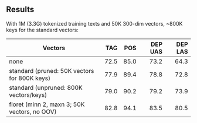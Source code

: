 ## Results

With 1M (3.3G) tokenized training texts and 50K 300-dim vectors, ~800K keys for
the standard vectors:

| Vectors                                      |  TAG |  POS | DEP UAS | DEP LAS |
| -------------------------------------------- | ---: | ---: | ------: | ------: |
| none                                         | 72.5 | 85.0 |    73.2 |    64.3 |
| standard (pruned: 50K vectors for 800K keys) | 77.9 | 89.4 |    78.8 |    72.8 |
| standard (unpruned: 800K vectors/keys)       | 79.0 | 90.2 |    79.2 |    73.9 |
| floret (minn 2, maxn 3; 50K vectors, no OOV) | 82.8 | 94.1 |    83.5 |    80.5 |
